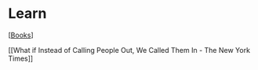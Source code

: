 # Learn

[[Books]]

[[What if Instead of Calling People Out, We Called Them In  - The New York Times]]

[//begin]: # "Autogenerated link references for markdown compatibility"
[Books]: Books.md "Books"
[//end]: # "Autogenerated link references"